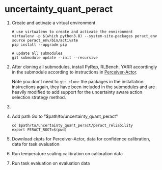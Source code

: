 # uncertainty_quant_peract

1. Create and activate a virtual environment
   ```
   # use virtualenv to create and activate the environment
   virtualenv -p $(which python3.8) --system-site-packages peract_env  
   source peract_env/bin/activate
   pip install --upgrade pip

   # update all submodules
   git submodule update --init --recursive
   ```
2. After cloning all submodules, install PyRep, RLBench, YARR accordingly in the submodule according to instructions in [Perceiver-Actor](https://github.com/peract/peract).
  
   Note you don't need to ```git clone``` the packages in the installation instructions again, they have been included in the submodules and are heavily modified to add support for the uncertainty aware action selection strategy method.

4. 
2. Add path Go to "$path/to/uncertainty_quant_peract"
   ```
   cd $path/to/uncertainty_quant_peract/peract_reliability
   export PERACT_ROOT=$(pwd)
   ```
3. Download ckpts for Perceiver-Actor, data for confidence calibration, data for task evaluation
4. Run temperature scaling calibration on calibration data
5. Run task evaluation on evaluation data
